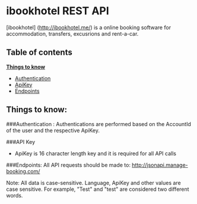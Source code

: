 ibookhotel REST API
===================

[ibookhotel] (http://ibookhotel.me/) is a online booking software for accommodation, transfers, excusrions and rent-a-car.

Table of contents
-----------------

**[Things to know](#things-to-know)**
  * [Authentication](#authentication-)
  * [ApiKey](#api-key)
  * [Endpoints](#endpoints)
  

Things to know:
---------------

###Authentication :
Authentications are performed based on the AccountId of the user and the respective ApiKey.

###API Key
- ApiKey is 16 character length key and it is required for all API calls

###Endpoints:
All API requests should be made to: http://jsonapi.manage-booking.com/

Note: All data is case-sensitive. Language, ApiKey and other values are case sensitive. For example, "Test" and "test" are considered two different words.
